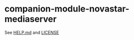 # companion-module-novastar-mediaserver

See [HELP.md](./companion/HELP.md) and [LICENSE](./LICENSE)
